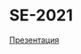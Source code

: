 # SE-2021

[Презентация](https://docs.google.com/presentation/d/1pMcP8d6MpbV968C78p0aTP1jW8-B3RdK3BpL4ce9zPw/edit?usp=sharing)
